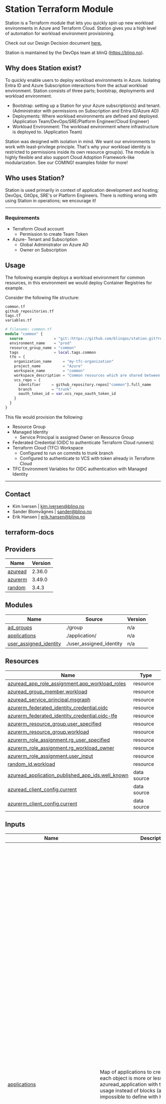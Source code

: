 # Station Terraform Module

Station is a Terraform module that lets you quickly spin up new workload environments in Azure and Terraform Cloud. Station gives you a high level of automation for workload environment provisioning.

Check out our Design Decision document [here.](https://github.com/blinqas/station/blob/trunk/DESIGN_DESICIONS.md)

Station is maintained by the DevOps team at blinQ (https://blinq.no).

## Why does Station exist?

To quickly enable users to deploy workload environments in Azure. Isolating Entra ID and Azure Subscription interactions from the actual workload environment. Station consists of three parts; bootstrap, deployments and workload environment.

- Bootstrap: setting up a Station for your Azure subscription(s) and tenant. (Administrator with permissions on Subscription and Entra ID/Azure AD)
- Deployments: Where workload environments are defined and deployed. (Application Team/DevOps/SRE/Platform Engineer/Cloud Engineer)
- Workload Environment: The workload environment where infrastructure is deployed to. (Application Team)

Station was designed with isolation in mind. We want our environments to work with least-privilege principle. That's why your workload identity is restricted to permissions inside its own resource group(s). The module is highly flexible and also support Cloud Adoption Framework-like modularization. See our COMING! examples folder for more!

## Who uses Station? 

Station is used primarily in context of application development and hosting; DevOps, GitOps, SRE's or Platform Engineers. There is nothing wrong with using Station in operations; we encourage it!

---

### Requirements

- Terraform Cloud account
    - Permission to create Team Token
- Azure- Tenant and Subscription
    - Global Administrator on Azure AD
    - Owner on Subscription

## Usage

The following example deploys a workload environment for common resources, in this environment we would deploy Container Registries for example.

Consider the following file structure:

```bash
common.tf
github_repositories.tf
tags.tf
variables.tf
```

```terraform
# filename: common.tf
module "common" {
  source              = "git::https://github.com/blinqas/station.git?ref=1.3.0"
  environment_name    = "prod"
  resource_group_name = "common"
  tags                = local.tags.common
  tfe = {
    organization_name     = "my-tfc-organization"
    project_name          = "Azure"
    workspace_name        = "common"
    workspace_description = "Common resources which are shared between workloads."
    vcs_repo = {
      identifier     = github_repository.repos["common"].full_name
      branch         = "trunk"
      oauth_token_id = var.vcs_repo_oauth_token_id
    }
  }
}
```

This file would provision the following:

- Resource Group
- Managed Identity
    - Service Principal is assigned Owner on Resource Group
- Federated Credential (OIDC to authenticate Terraform Cloud runners)
- Terraform Cloud (TFC) Workspace
    - Configured to run on commits to trunk branch
    - Configured to authenticate to VCS with token already in Terraform Cloud
- TFC Environment Variables for OIDC authentication with Managed Identity

---

## Contact

- Kim Iversen | [kim.iversen@blinq.no](mailto:kim.iversen@blinq.no)
- Sander Blomvågnes | [sander@blinq.no](mailto:sander@blinq.no)
- Erik Hansen | [erik.hansen@blinq.no](mailto:erik.hansen@blinq.no)

## terraform-docs

<!-- BEGIN_TF_DOCS -->

## Providers

| Name | Version |
|------|---------|
| <a name="provider_azuread"></a> [azuread](#provider\_azuread) | 2.36.0 |
| <a name="provider_azurerm"></a> [azurerm](#provider\_azurerm) | 3.49.0 |
| <a name="provider_random"></a> [random](#provider\_random) | 3.4.3 |

## Modules

| Name | Source | Version |
|------|--------|---------|
| <a name="module_ad_groups"></a> [ad\_groups](#module\_ad\_groups) | ./group | n/a |
| <a name="module_applications"></a> [applications](#module\_applications) | ./application/ | n/a |
| <a name="module_user_assigned_identity"></a> [user\_assigned\_identity](#module\_user\_assigned\_identity) | ./user_assigned_identity | n/a |

## Resources

| Name | Type |
|------|------|
| [azuread_app_role_assignment.app_workload_roles](https://registry.terraform.io/providers/hashicorp/azuread/latest/docs/resources/app_role_assignment) | resource |
| [azuread_group_member.workload](https://registry.terraform.io/providers/hashicorp/azuread/latest/docs/resources/group_member) | resource |
| [azuread_service_principal.msgraph](https://registry.terraform.io/providers/hashicorp/azuread/latest/docs/resources/service_principal) | resource |
| [azurerm_federated_identity_credential.oidc](https://registry.terraform.io/providers/hashicorp/azurerm/latest/docs/resources/federated_identity_credential) | resource |
| [azurerm_federated_identity_credential.oidc-tfe](https://registry.terraform.io/providers/hashicorp/azurerm/latest/docs/resources/federated_identity_credential) | resource |
| [azurerm_resource_group.user_specified](https://registry.terraform.io/providers/hashicorp/azurerm/latest/docs/resources/resource_group) | resource |
| [azurerm_resource_group.workload](https://registry.terraform.io/providers/hashicorp/azurerm/latest/docs/resources/resource_group) | resource |
| [azurerm_role_assignment.rg_user_specified](https://registry.terraform.io/providers/hashicorp/azurerm/latest/docs/resources/role_assignment) | resource |
| [azurerm_role_assignment.rg_workload_owner](https://registry.terraform.io/providers/hashicorp/azurerm/latest/docs/resources/role_assignment) | resource |
| [azurerm_role_assignment.user_input](https://registry.terraform.io/providers/hashicorp/azurerm/latest/docs/resources/role_assignment) | resource |
| [random_id.workload](https://registry.terraform.io/providers/hashicorp/random/latest/docs/resources/id) | resource |
| [azuread_application_published_app_ids.well_known](https://registry.terraform.io/providers/hashicorp/azuread/latest/docs/data-sources/application_published_app_ids) | data source |
| [azuread_client_config.current](https://registry.terraform.io/providers/hashicorp/azuread/latest/docs/data-sources/client_config) | data source |
| [azurerm_client_config.current](https://registry.terraform.io/providers/hashicorp/azurerm/latest/docs/data-sources/client_config) | data source |

## Inputs

| Name | Description | Type | Default | Required |
|------|-------------|------|---------|:--------:|
| <a name="input_applications"></a> [applications](#input\_applications) | Map of applications to create. The body of each object is more or less identical to azuread\_application with the exception of map usage instead of blocks (as blocks are impossible to define with HCL) | <pre>map(object({<br>    display_name                   = string<br>    owners                         = optional(list(string))<br>    sign_in_audience               = optional(string)<br>    group_membership_claims        = optional(list(string))<br>    identifier_uris                = optional(list(string))<br>    prevent_duplicate_names        = optional(bool)<br>    fallback_public_client_enabled = optional(bool)<br><br>    single_page_application = optional(object({<br>      redirect_uris = optional(list(string))<br>    }))<br><br>    api = optional(object({<br>      known_client_applications      = optional(list(string))<br>      mapped_claims_enabled          = optional(bool)<br>      requested_access_token_version = optional(number)<br><br>      oauth2_permission_scope = optional(list(object({<br>        admin_consent_description  = string<br>        admin_consent_display_name = string<br>        id                         = string<br>        enabled                    = optional(bool)<br>        type                       = optional(string)<br>        user_consent_description   = optional(string)<br>        user_consent_display_name  = optional(string)<br>        value                      = string<br>      })))<br>    }))<br><br>    required_resource_access = optional(set(object({<br>      resource_app_id = string<br>      resource_access = map(object({<br>        id   = string<br>        type = string<br>      }))<br>    })))<br><br>    optional_claims = optional(object({<br>      access_token = optional(set(object({<br>        name                  = string<br>        source                = optional(string)<br>        essential             = optional(bool)<br>        additional_properties = optional(list(string))<br>      })))<br>      id_token = optional(set(object({<br>        name                  = string<br>        source                = optional(string)<br>        essential             = optional(bool)<br>        additional_properties = optional(list(string))<br>      })))<br>      saml2_token = optional(set(object({<br>        name                  = string<br>        source                = optional(string)<br>        essential             = optional(bool)<br>        additional_properties = optional(list(string))<br>      })))<br>    }))<br><br>    web = optional(object({<br>      homepage_url  = optional(string)<br>      logout_url    = optional(string)<br>      redirect_uris = optional(set(string))<br>      implicit_grant = optional(object({<br>        access_token_issuance_enabled = optional(bool)<br>        id_token_issuance_enabled     = optional(bool)<br>      }))<br>    }))<br>  }))</pre> | `{}` | no |
| <a name="input_default_location"></a> [default\_location](#input\_default\_location) | The name of the default location to deploy workload resources to. | `string` | `"norwayeast"` | no |
| <a name="input_environment_name"></a> [environment\_name](#input\_environment\_name) | The name of the deployment environment for the workload. Ex: dev/staging/production | `string` | `"dev"` | no |
| <a name="input_federated_identity_credential_config"></a> [federated\_identity\_credential\_config](#input\_federated\_identity\_credential\_config) | Map of Federated Credentials to create on the workload identity | <pre>map(object({<br>    display_name = string<br>    description  = optional(string)<br>    audiences    = list(string)<br>    issuer       = string<br>    subject      = string<br>  }))</pre> | `{}` | no |
| <a name="input_group_membership"></a> [group\_membership](#input\_group\_membership) | List of group object ids the workload identity should be member of | `list(string)` | `[]` | no |
| <a name="input_groups"></a> [groups](#input\_groups) | Map of Entra ID (Azure AD) groups to create | <pre>map(object({<br>    display_name     = string<br>    owners           = optional(list(string))<br>    members          = optional(set(string))<br>    security_enabled = optional(bool)<br>    mail_enabled     = optional(bool)<br>    types            = optional(set(string))<br>    dynamic_membership = optional(object({<br>      enabled = bool<br>      rule    = string<br>    }))<br>  }))</pre> | `{}` | no |
| <a name="input_resource_group_name"></a> [resource\_group\_name](#input\_resource\_group\_name) | The name of the workload resource group. The final name is prefixed with `rg-`.<br><br>    If a value is not provided, Station will set the name to `rg-var.tfe.workspace_name-var.environment_name` | `string` | `null` | no |
| <a name="input_resource_groups"></a> [resource\_groups](#input\_resource\_groups) | Map of resource groups to create | <pre>map(object({<br>    name     = string<br>    location = optional(string)<br>    tags     = optional(map(string))<br>  }))</pre> | `{}` | no |
| <a name="input_role_assignment"></a> [role\_assignment](#input\_role\_assignment) | Map of role\_assignments to create. Be careful of who is allowed to provision role\_assignments, you might want to consider Sentinel policies in TFC.<br><br>    - assign\_to\_workload\_principal assigns the role to the workload identity. Can not be used with principal\_id. | <pre>map(object({<br>    name                                   = optional(string)<br>    scope                                  = string<br>    role_definition_id                     = optional(string)<br>    role_definition_name                   = optional(string)<br>    principal_id                           = optional(string) # If null, user must set assign_to_workload_principal<br>    assign_to_workload_principal           = optional(bool)<br>    condition                              = optional(string)<br>    condition_version                      = optional(string)<br>    delegated_managed_identity_resource_id = optional(string)<br>    description                            = optional(string)<br>    skip_service_principal_aad_check       = optional(bool)<br>  }))</pre> | `{}` | no |
| <a name="input_role_definition_name_on_workload_rg"></a> [role\_definition\_name\_on\_workload\_rg](#input\_role\_definition\_name\_on\_workload\_rg) | The name of an in-built role to assign the workload identity on the workload resource group | `string` | `"Owner"` | no |
| <a name="input_tags"></a> [tags](#input\_tags) | Tags to merge with the default tags configured by Station.<br><br>    Station configures the following map in tags.tf:<br>    {<br>      "station-id"  = random\_id.workload.hex<br>      "environment" = var.environment\_name<br>    } | `map(string)` | `{}` | no |
| <a name="input_tfe"></a> [tfe](#input\_tfe) | Terraform Cloud configuration for the workload environment<br><br>  - tfe.create\_federated\_identity\_credential configures Federated Credentials on the workload identity for plan and apply phases.<br>  - Either of tfe.vcs\_repo.(oauth\_token\_id\|github\_app\_installation\_id) must be provided, both can not be used at the same time.<br>  - tfe.workspace\_env\_vars lets you configure Environment Variables for the Terraform Cloud runtime environment<br>  - tfe.workspace\_vars lets you configure Terraform variables<br>  - tfe.module\_outputs\_to\_workspace\_var.(groups\|applications\|user\_assigned\_identities) sets output from the respective resource into respective Terraform variables on the Terraform Cloud workspace. Useful when you need group object ids for the groups Station Deployments provisioned in your workload environment. | <pre>object({<br>    organization_name                    = string<br>    project_name                         = string<br>    workspace_name                       = string<br>    workspace_description                = string<br>    create_federated_identity_credential = optional(bool)<br>    vcs_repo = optional(object({<br>      identifier                 = string<br>      branch                     = optional(string)<br>      ingress_submodules         = optional(string)<br>      oauth_token_id             = optional(string)<br>      github_app_installation_id = optional(string)<br>      tags_regex                 = optional(string)<br>    }))<br>    workspace_env_vars = optional(map(object({<br>      value       = string<br>      category    = string<br>      description = string<br>    })))<br>    workspace_vars = optional(map(object({<br>      value       = any<br>      category    = string<br>      description = string<br>      hcl         = bool<br>      sensitive   = bool<br>    })))<br>    module_outputs_to_workspace_var = optional(object({<br>      groups                   = optional(bool)<br>      applications             = optional(bool)<br>      user_assigned_identities = optional(bool)<br>    }))<br>  })</pre> | `null` | no |
| <a name="input_user_assigned_identities"></a> [user\_assigned\_identities](#input\_user\_assigned\_identities) | User Assigned Identities to create. | `map` | `{}` | no |

## Outputs

| Name | Description |
|------|-------------|
| <a name="output_applications"></a> [applications](#output\_applications) | n/a |
| <a name="output_client_id"></a> [client\_id](#output\_client\_id) | n/a |
| <a name="output_groups"></a> [groups](#output\_groups) | n/a |
| <a name="output_subscription_id"></a> [subscription\_id](#output\_subscription\_id) | n/a |
| <a name="output_tenant_id"></a> [tenant\_id](#output\_tenant\_id) | n/a |
| <a name="output_tfe"></a> [tfe](#output\_tfe) | n/a |
| <a name="output_user_assigned_identities"></a> [user\_assigned\_identities](#output\_user\_assigned\_identities) | n/a |
| <a name="output_workload_resource_group_name"></a> [workload\_resource\_group\_name](#output\_workload\_resource\_group\_name) | n/a |
| <a name="output_workload_service_principal_object_id"></a> [workload\_service\_principal\_object\_id](#output\_workload\_service\_principal\_object\_id) | n/a |
<!-- END_TF_DOCS -->

## License

MIT
